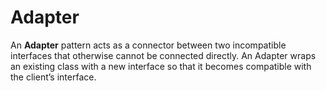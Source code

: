 # Adapter

An **Adapter** pattern acts as a connector between two incompatible interfaces that otherwise cannot be connected directly. An Adapter wraps an existing class with a new interface so that it becomes compatible with the client’s interface.
